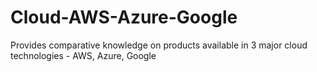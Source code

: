 # Cloud-AWS-Azure-Google
Provides comparative knowledge on products available in 3 major cloud technologies - AWS, Azure, Google
